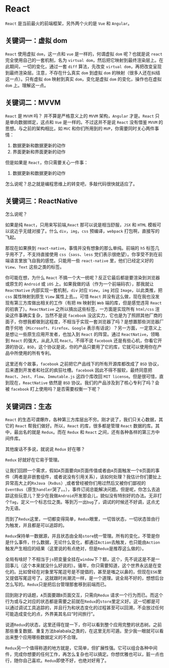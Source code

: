 # React

`React` 是当前最火的前端框架，另外两个火的是 `Vue` 和 `Angular`。

## 关键词一：虚拟 dom

`React` 使用虚拟 `dom`，这一点和 `vue` 是一样的，何谓虚拟 `dom` 呢？也就是说 `react` 完全使用自己的一套机制，名为 `virtual dom`，然后把它映射到最终渲染层上。在此期间，一切的变化，通过一套 `diff` 算法，先改变 `virtual dom`，再把改变呈现到最终渲染层。注意，不存在什么真实 `dom` 到虚拟 `dom` 的映射（很多人还在纠结这一点）。只有虚拟 `dom` 映射到真实 `dom`，变化是虚拟 `dom` 的变化，操作也在虚拟 `dom` 上。理解这一点。

## 关键词二：MVVM

`React` 是 `MVVM` 吗？ 并不算是严格意义上的 `MVVM` 架构，`Angular` 才是。`React` 只是单向数据绑定，这点和 `Vue` 是一样的。不过这并不是说 `React` 没有借鉴 `MVVM` 的思想。与之前的架构相比，如 `MVC` 和你们所用到的 `MVP`，你需要同时关心两件事情：

1. 数据更新和数据更新的动作
2. 界面更新和界面更新的动作

但是如果是 `React`，你只需要关心一件事：

1. 数据更新和数据更新的动作

怎么说呢？总之就是编程思维上的转变吧，多敲代码很快就适应了。

## 关键词三：ReactNative

怎么说呢？

如果是纯 `React`，只用来写前端,`React` 那可以说是相当舒服，`JSX` 和 `HTML` 模板可以说近乎无缝对接了。什么 `div`，`img`，`css` 预编译，`webpack` 打包啊，直接写的飞起。

那现在如果换到 `react-native`，事情并没有想象的那么单纯。前端的 `h5` 标签几乎用不了，不支持直接使用 `css`（`sass`、`less` 党们表示很绝望）。你享受不到在前端语言里放飞自我的感觉。只能用一些 `react-native` 里，他们已经定义好的 `View`、`Text` 这些之类的标签。

你可能在想，为什么 `React` 不搞一个大一统呢？反正它最后都是要渲染到浏览器或原生的 `Android` 或 `iOS` 上。如果我做的话（作为一个前端码农），那我就让 `ReactNative` 内部实现一套机制，`div` 对应 `View`，`img` 对应 `Image`，以此类推，把 `css` 属性映射到原生 `View` 属性上去。。可惜 `React` 并没有这么做，现在我也没发现有第三方库做出相关的工作（有把 `RN` 映射到 `Web` 端的库，但是感觉违背 `React` 的初衷了）。`ReactNative` 之所以搞出这些标签，一方面是实现所有 `html/css` 渲染这件事确实复杂，当然不是说 `facebook` 没这实力，它也是为了照顾其他厂商的面子，你想我都做到这程度，不相当于实现一套浏览器了吗？是想置那些浏览器厂商于何地（`Microsoft`、`Firefox`、`Google` 表示有话说）？另一方面，一定意义上是想让一些原生应用开发者，也加入到 `React` 的阵营。通过 `ReactNative`，领略到 `React` 的强大，从此入坑 `React`。不得不说 `facebook` 还是有些心机，你看它开源的协议，`BSD`，这个协议是说，你的产品只要用了它的库，它就可以使用你在产品中所使用的所有专利。

这里还有个故事，`facebook` 之前把它产品线下的所有开源库都改成了 `BSD` 协议，后来遭到开发者和社区的疯狂吐槽。`facebook` 因此不得不服软，最终同意把 `React`、`Jest`、`Flow`、`Immutable.js` 这四个库改回 `MIT license`。但是很可惜，直到现在，`ReactNative` 依然是 `BSD` 协议。我们的产品涉及到了核心专利了吗？会被 `facebook` 盯上使用吗？是否需要权衡一下呢？

## 关键词四：生态

`React` 的生态可谓爆炸，各种第三方库层出不穷。刚才说了，我们只关心数据，其它的 `React` 帮我们做好。所以，`React` 的库，很多都是管理 `React` 数据的库。其中，最出名的就是 `Redux`。而在 `Redux` 和 `React` 之间，还有各种各样的第三方中间件库。

其他废话不多说，就说说 `Redux` 好在哪？

`Redux` 好就好在它易于管理。

让我们回顾一个需求，假如`A`页面要向`B`页面传值或者由`A`页面触发一个`B`页面的事件（两者是非嵌套组件，或者说没有引用关系），该如何处理？我估计你们要扯上异常高大上的`RxJava`（`RxBus`）,或者曾经被你们用过然后又被你们鄙视的`EventBus`（原生`handler`哭了。。），事件订阅总能解决问题。但是呢，你怎么去追踪这些玩意儿？至少在我做`Android`开发那会儿，貌似没有特别好的办法。无非打个`Tag`，定义一个标志位之类。等到万一出`bug`了，调试的时候还不好调，这点尤为无语。

而到了`Redux`这里，一切都变得简单，`Redux`眼里，一切皆状态，一切状态皆由行为触发，并且都是可以追踪的。

`Redux`保持单一数据源，并且状态由全局`store`统一管理。所有的变化，不管是你是什么事件，什么数据，无论什么变化，都通过`Action`去触发，也只能由`Action`触发产生相应的结果（这里说的有点绝对，但是`Redux`是推荐这么做的）。

全局有啥好？不相当于`js`把变量全挂在`window`下？额，这个，先不说这是不是一回事儿（这个本来就没什么好说的）。骚年，你只需要知道，这个世界永远是在变化的。比如曾经在对象里写尾逗号是不提倡的，甚至是嗤之以鼻的，但现在`ES6`里又提倡写尾逗号了。这就跟时尚潮流一样，是一个道理。说全局不好的，想想后台怎么写的。`Redux`只是把后台管理那套移到前端而已。

回到刚才的话题，`A`页面要跟`B`页面交互，只需向`Redux` 请求一个行为而已。而这个行为或与之对应的状态都是需要之前就在`Redux`的`store`里定义好。这一切都是可以通过调试工具追踪的，并且行为和状态变化的过程甚至可以回溯，不会放过任何可能造成变化的点，外界美其名曰“时间旅行”。

说道`Redux`的状态，这里还得在提一下，你可以看到整个应用完整的状态树。之前那些重复数据、重复方法balabala之类的，在这里无形可遁。至少我一眼就可以看出来整个应用哪些数据定义的不合理。

`Redux`另一个值得称道的地方就是，它简单，但扩展性强。它可以组合各种中间件，完成你想要的任何工作，再怎么复杂也可以搞定。你想优雅也可以，脏一点也行，随你自己喜欢。`Redux`即使不好，也绝对好用了。